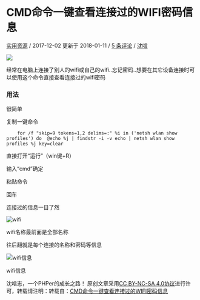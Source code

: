 # CMD命令一键查看连接过的WIFI密码信息

 [实用资源][0] / 2017-12-02 更新于 2018-01-11 / [5 条评论][1] / [沈唁][2]

![][3]

经常在电脑上连接了别人的wifi或自己的wifi..忘记密码..想要在其它设备连接时可以使用这个命令直接查看连接过的wifi密码

### 用法

很简单

复制一键命令
```
    for /f "skip=9 tokens=1,2 delims=:" %i in ('netsh wlan show profiles') do  @echo %j | findstr -i -v echo | netsh wlan show profiles %j key=clear
```
直接打开“运行”（win键+R）

输入“cmd”确定

粘贴命令

回车

连接过的信息一目了然

![wifi][4]

wifi名称最前面是全部名称

往后翻就是每个连接的名称和密码等信息

![wifi信息][5]

wifi信息  
  
  
沈唁志，一个PHPer的成长之路！ 原创文章采用[CC BY-NC-SA 4.0协议][6]进行许可，转载请注明：转载自：[CMD命令一键查看连接过的WIFI密码信息][7]

[0]: https://qq52o.me/category/resource
[1]: https://qq52o.me/1456.html#comments
[2]: https://qq52o.me/author/shenyan
[3]: https://img.qq52o.me/wp-content/uploads/2017/12/2017120202412558.png
[4]: https://img.qq52o.me/wp-content/uploads/2017/12/2017120202394895.jpg
[5]: https://img.qq52o.me/wp-content/uploads/2017/12/2017120202402775.jpg
[6]: https://creativecommons.org/licenses/by-nc-sa/4.0/deed.zh
[7]: https://qq52o.me/1456.html